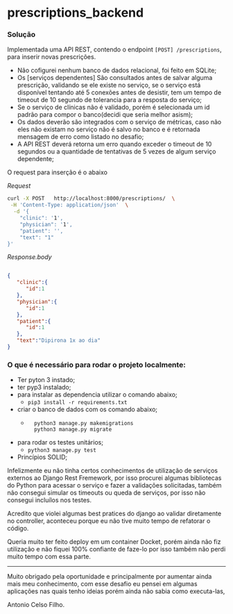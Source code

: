 # prescriptions_backend

### Solução
Implementada uma API REST, contendo o endpoint `[POST] /prescriptions`, para inserir novas prescrições.

 - Não cofigurei nenhum banco de dados relacional, foi feito em SQLite;
 - Os [serviços dependentes] São consultados antes de salvar alguma prescrição, validando se ele existe no serviço, se o serviço está disponível tentando até 5 conexões antes de desistir, tem um tempo de timeout de 10 segundo de tolerancia para a resposta do serviço;
 - Se o serviço de clínicas não é validado, porém é selecionada um id padrão para compor o banco(decidi que seria melhor asism);
 - Os dados deverão são integrados com o serviço de métricas, caso não eles não existam no serviço não é salvo no banco e é retornada mensagem de erro como listado no desafio;
 - A API REST deverá retorna um erro quando exceder o timeout de 10 segundos ou a quantidade de tentativas de 5 vezes de algum serviço dependente;

O request para inserção é o abaixo

*Request*
```bash
curl -X POST   http://localhost:8000/prescriptions/  \
 -H 'Content-Type: application/json'  \
  -d '{
    "clinic": '1',
    "physician": '1',
    "patient": '',
    "text": "1"
}'
```

*Response.body*
```json

{
   "clinic":{
      "id":1
   },
   "physician":{
      "id":1
   },
   "patient":{
      "id":1
   },
   "text":"Dipirona 1x ao dia"
}
```


### O que é necessário para rodar o projeto localmente:
 - Ter pyton 3 instado;
 - ter pyp3 instalado;
 - para instalar as dependencia utilizar o comando abaixo;
    - ``` pip3 install -r requirements.txt ``` 
 - criar o banco de dados com os comando abaixo;
    - ``` 
        python3 manage.py makemigrations 
        python3 manage.py migrate

      ```
 - para rodar os testes unitários;
    - ``` python3 manage.py test ``` 
 - Princípios SOLID;


 Infelizmente eu não tinha certos conhecimentos de utilização de serviços externos ao Django Rest Fremework, por isso procurei algumas bibliotecas do Python para acessar o serviço e fazer a validações solicitadas, também não consegui simular os timeouts ou queda de serviços, por isso não consegui incluílos nos testes.

Acredito que violei algumas best pratices do django ao validar diretamente no controller, aconteceu porque eu não tive muito tempo de refatorar o código. 

Queria muito ter feito deploy em um container Docket, porém ainda não fiz utilização e não fiquei 100% confiante de faze-lo por isso também não perdi muito tempo com essa parte.

___
Muito obrigado pela oportunidade e principalmente por aumentar ainda mais meu conhecimento, com esse desafio eu pensei em algumas aplicações nas quais tenho ideias porém ainda não sabia como executa-las,


Antonio Celso Filho.